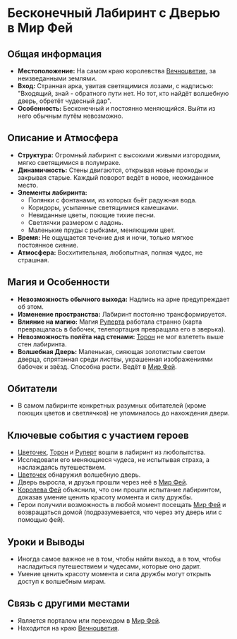 # Бесконечный Лабиринт с Дверью в Мир Фей

## Общая информация
- **Местоположение:** На самом краю королевства [Вечноцветие](places/vechnotsvetie_korolevstvo.md), за неизведанными землями.
- **Вход:** Странная арка, увитая светящимися лозами, с надписью: "Входящий, знай - обратного пути нет. Но тот, кто найдёт волшебную дверь, обретёт чудесный дар".
- **Особенность:** Бесконечный и постоянно меняющийся. Выйти из него обычным путём невозможно.

## Описание и Атмосфера
- **Структура:** Огромный лабиринт с высокими живыми изгородями, мягко светящимися в полумраке.
- **Динамичность:** Стены двигаются, открывая новые проходы и закрывая старые. Каждый поворот ведёт в новое, неожиданное место.
- **Элементы лабиринта:**
    - Полянки с фонтанами, из которых бьёт радужная вода.
    - Коридоры, усыпанные светящимися камешками.
    - Невиданные цветы, поющие тихие песни.
    - Светлячки размером с ладонь.
    - Маленькие пруды с рыбками, меняющими цвет.
- **Время:** Не ощущается течение дня и ночи, только мягкое постоянное сияние.
- **Атмосфера:** Восхитительная, любопытная, полная чудес, не страшная.

## Магия и Особенности
- **Невозможность обычного выхода:** Надпись на арке предупреждает об этом.
- **Изменение пространства:** Лабиринт постоянно трансформируется.
- **Влияние на магию:** Магия [Руперта](characters/main_heroes/rupert.md) работала странно (карта превращалась в бабочек, телепортация превращала его в зверька).
- **Невозможность полёта над стенами:** [Торон](characters/main_heroes/toron.md) не мог взлететь выше стен лабиринта.
- **Волшебная Дверь:** Маленькая, сияющая золотистым светом дверца, спрятанная среди листвы, украшенная изображениями бабочек и звёзд. Способна расти. Ведёт в [Мир Фей](places/mir_fey.md).

## Обитатели
- В самом лабиринте конкретных разумных обитателей (кроме поющих цветов и светлячков) не упоминалось до нахождения двери.

## Ключевые события с участием героев
- [Цветочек](characters/main_heroes/cvetochek.md), [Торон](characters/main_heroes/toron.md) и [Руперт](characters/main_heroes/rupert.md) вошли в лабиринт из любопытства.
- Исследовали его меняющиеся чудеса, не испытывая страха, а наслаждаясь путешествием.
- [Цветочек](characters/main_heroes/cvetochek.md) обнаружил волшебную дверь.
- Дверь выросла, и друзья прошли через неё в [Мир Фей](places/mir_fey.md).
- [Королева Фей](characters/friends_allies/koroleva_fey.md) объяснила, что они прошли испытание лабиринтом, доказав умение ценить красоту момента и силу дружбы.
- Герои получили возможность в любой момент посещать [Мир Фей](places/mir_fey.md) и возвращаться домой (подразумевается, что через эту дверь или с помощью фей).

## Уроки и Выводы
- Иногда самое важное не в том, чтобы найти выход, а в том, чтобы насладиться путешествием и чудесами, которые оно дарит.
- Умение ценить красоту момента и сила дружбы могут открыть доступ к волшебным мирам.

## Связь с другими местами
- Является порталом или переходом в [Мир Фей](places/mir_fey.md).
- Находится на краю [Вечноцветия](places/vechnotsvetie_korolevstvo.md).